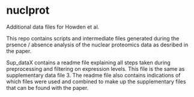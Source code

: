 # nuclprot
Additional data files for Howden et al.

This repo contains scripts and intermediate files generated during the prsence / absence analysis of the nuclear proteomics data as desribed in the paper.

Sup_dataX contains a readme file explaining all steps taken during preprocessing and filtering on expression levels.
This file is the same as supplementary data file 3.
The readme file also contains indications of which files were used and combined to make up the supplementary files that can be found with the paper. 
